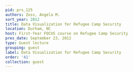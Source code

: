 ```yaml
---
pid: prs_125
authors: Zoss, Angela M.
sort_year: 2012
title: Data Visualization for Refugee Camp Security
location: Durham, NC
host: First-Year FOCUS course on Refugee Camp Security
pres_date: September 23, 2012
type: Guest lecture
grouping: guest
label: Data Visualization for Refugee Camp Security
order: '41'
collection: guest
---
```

